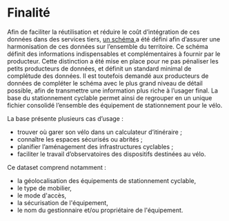 # Finalité

Afin de faciliter la réutilisation et réduire le coût d’intégration de ces données dans des services tiers, [un schéma ](https://schema.data.gouv.fr/etalab/schema-stationnement-cyclable/)a été défini afin d’assurer une harmonisation de ces données sur l’ensemble du territoire. Ce schéma définit des informations indispensables et complémentaires à fournir par le producteur. Cette distinction a été mise en place pour ne pas pénaliser les petits producteurs de données, et définit un standard minimal de complétude des données. Il est toutefois demandé aux producteurs de données de compléter le schéma avec le plus grand niveau de détail possible, afin de transmettre une information plus riche à l’usager final. La base du stationnement cyclable permet ainsi de regrouper en un unique fichier consolidé l’ensemble des équipement de stationnement pour le vélo.&#x20;

La base présente plusieurs cas d’usage :

* trouver où garer son vélo dans un calculateur d’itinéraire ;
* connaître les espaces sécurisés ou abrités ;
* planifier l’aménagement des infrastructures cyclables ;
* faciliter le travail d’observatoires des dispositifs destinées au vélo.



Ce dataset comprend notamment :&#x20;

* la géolocalisation des équipements de stationnement cyclable,
* le type de mobilier,
* le mode d'accès,
* la sécurisation de l'équipement,&#x20;
* le nom du  gestionnaire et/ou propriétaire de l'équipement.

